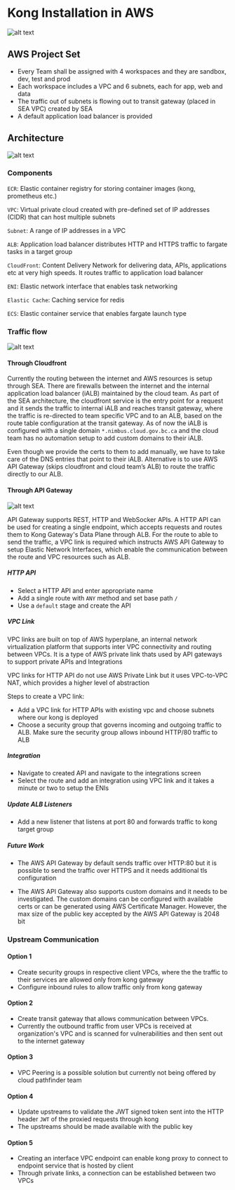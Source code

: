 # Kong Installation in AWS

![alt text](assets/kong-dp-aws-arch-serverless.png "AWS Serverless Architecture Pattern for Hosting Kong Data Plane")

## AWS Project Set

- Every Team shall be assigned with 4 workspaces and they are sandbox, dev, test and prod
- Each workspace includes a VPC and 6 subnets, each for app, web and data
- The traffic out of subnets is flowing out to transit gateway (placed in SEA VPC) created by SEA
- A default application load balancer is provided

## Architecture

![alt text](assets/transit-gateway.png "Transit gateway routing the incoming traffic from VPC to the internet gateway")

### Components

`ECR`: Elastic container registry for storing container images (kong, prometheus etc.)

`VPC`: Virtual private cloud created with pre-defined set of IP addresses (CIDR) that can host multiple subnets

`Subnet`: A range of IP addresses in a VPC

`ALB`: Application load balancer distributes HTTP and HTTPS traffic to fargate tasks in a target group

`CloudFront`: Content Delivery Network for delivering data, APIs, applications etc at very high speeds. It routes traffic to application load balancer

`ENI`: Elastic network interface that enables task networking

`Elastic Cache`: Caching service for redis

`ECS`: Elastic container service that enables fargate launch type

### Traffic flow

![alt text](assets/aws-sea-architecture-overview.png "AWS SEA Architecture Overview")

#### Through Cloudfront

Currently the routing between the internet and AWS resources is setup through SEA. There are firewalls between the internet and the internal application load balancer (iALB) maintained by the cloud team. As part of the SEA architecture, the cloudfront service is the entry point for a request and it sends the traffic to internal iALB and reaches transit gateway, where the traffic is re-directed to team specific VPC and to an ALB, based on the route table configuration at the transit gateway. As of now the iALB is configured with a single domain `*.nimbus.cloud.gov.bc.ca` and the cloud team has no automation setup to add custom domains to their iALB.

Even though we provide the certs to them to add manually, we have to take care of the DNS entries that point to their iALB. Alternative is to use AWS API Gateway (skips cloudfront and cloud team’s ALB) to route the traffic directly to our ALB.

#### Through API Gateway

![alt text](assets/routing-api-gateway.png "Traffic originating from API Gateway and routed to VPC private resources through VPC links")

API Gateway supports REST, HTTP and WebSocker APIs. A HTTP API can be used for creating a single endpoint, which accepts requests and routes them to Kong Gateway's Data Plane through ALB. For the route to able to send the traffic, a VPC link is required which instructs AWS API Gateway to setup Elastic Network Interfaces, which enable the communication between the route and VPC resources such as ALB.

##### HTTP API

- Select a HTTP API and enter appropriate name
- Add a single route with `ANY` method and set base path `/`
- Use a `default` stage and create the API

##### VPC Link

VPC links are built on top of AWS hyperplane, an internal network virtualization platform that supports inter VPC connectivity and routing between VPCs. It is a type of AWS private link thats used by API gateways to support private APIs and Integrations

VPC links for HTTP API do not use AWS Private Link but it uses VPC-to-VPC NAT, which provides a higher level of abstraction

Steps to create a VPC link:

- Add a VPC link for HTTP APIs with existing vpc and choose subnets where our kong is deployed
- Choose a security group that governs incoming and outgoing traffic to ALB. Make sure the security group allows inbound HTTP/80 traffic to ALB

##### Integration

- Navigate to created API and navigate to the integrations screen
- Select the route and add an integration using VPC link and it takes a minute or two to setup the ENIs

##### Update ALB Listeners

- Add a new listener that listens at port 80 and forwards traffic to kong target group

##### Future Work

- The AWS API Gateway by default sends traffic over HTTP:80  but it is possible to send the traffic over HTTPS and it needs additional tls configuration

- The AWS API Gateway also supports custom domains and it needs to be investigated. The custom domains can be configured with available certs or can be generated using AWS Certificate Manager. However, the max size of the public key accepted by the AWS API Gateway is 2048 bit

### Upstream Communication

#### Option 1

- Create security groups in respective client VPCs, where the the traffic to their services are allowed only from kong gateway
- Configure inbound rules to allow traffic only from kong gateway

#### Option 2

- Create transit gateway that allows communication between VPCs.
- Currently the outbound traffic from user VPCs is received at organization's VPC and is scanned for vulnerabilities and then sent out to the internet gateway

#### Option 3 

- VPC Peering is a possible solution but currently not being offered by cloud pathfinder team

#### Option 4

- Update upstreams to validate the JWT signed token sent into the HTTP header `JWT` of the proxied requests through kong
- The upstreams should be made available with the public key

#### Option 5

- Creating an interface VPC endpoint can enable kong proxy to connect to endpoint service that is hosted by client
- Through private links, a connection can be established between two VPCs